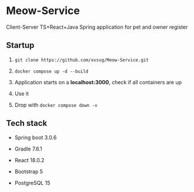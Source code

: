 # Meow-Service
Client-Server TS+React+Java Spring application for pet and owner register

<h2>Startup</h2>

1. `git clone https://github.com/xvsvg/Meow-Service.git`

2. `docker compose up -d --build`

3. Application starts on a **localhost:3000**, check if all containers are up

4. Use it

5. Drop with `docker compose down -v`

<h2>Tech stack</h2>

- Spring boot 3.0.6

- Gradle 7.6.1

- React 18.0.2

- Bootstrap 5

- PostgreSQL 15
